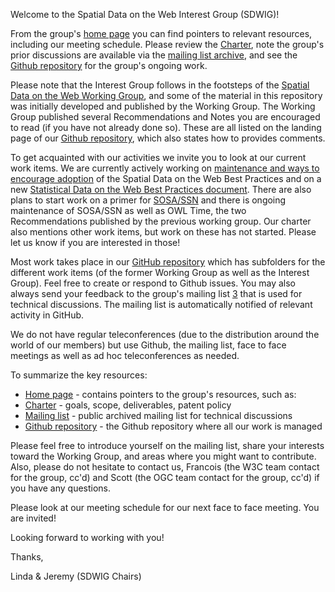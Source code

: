 Welcome to the Spatial Data on the Web Interest Group (SDWIG)!

From the group's [home page][1] you can find pointers to relevant resources, including our meeting schedule. Please review the [Charter][2], note the group's prior discussions are available via the [mailing list archive][3], and see the [Github repository][4] for the group's ongoing work.

Please note that the Interest Group follows in the footsteps of the [Spatial Data on the Web Working Group][5], and some of the material in this repository was initially developed and published by the Working Group. The Working Group published several Recommendations and Notes you are encouraged to read (if you have not already done so). These are all listed on the landing page of our [Github repository][4], which also states how to provides comments.

To get acquainted with our activities we invite you to look at our current work items. We are currently actively working on [maintenance and ways to encourage adoption][6] of the Spatial Data on the Web Best Practices and on a new [Statistical Data on the Web Best Practices document][7]. There are also plans to start work on a primer for [SOSA/SSN][8] and there is ongoing maintenance of SOSA/SSN as well as OWL Time, the two Recommendations published by the previous working group. Our charter also mentions other work items, but work on these has not started. Please let us know if you are interested in those!

Most work takes place in our [GitHub repository][4] which has subfolders for the different work items (of the former Working Group as well as the Interest Group). Feel free to create or respond to Github issues. You may also always send your feedback to the group's mailing list [3] that is used for technical discussions. The mailing list is automatically notified of relevant activity in GitHub.

We do not have regular teleconferences (due to the distribution around the world of our members) but use Github, the mailing list, face to face meetings as well as ad hoc teleconferences as needed. 

To summarize the key resources:

* [Home page][1] - contains pointers to the group's resources, such as:
* [Charter][2] - goals, scope, deliverables, patent policy
* [Mailing list][3] - public archived mailing list for technical discussions
* [Github repository][4] - the Github repository where all our work is managed

Please feel free to introduce yourself on the mailing list, share your interests toward the Working Group, and areas where you might want to contribute. Also, please do not hesitate to contact us, Francois (the W3C team contact for the group, cc'd) and Scott (the OGC team contact for the group, cc'd) if you have any questions.

Please look at our meeting schedule for our next face to face meeting. You are invited!

Looking forward to working with you!

Thanks,

Linda & Jeremy (SDWIG Chairs)

[1]: https://www.w3.org/2017/sdwig/
[2]: https://www.w3.org/2017/sdwig/charter.html
[3]: https://lists.w3.org/Archives/Public/public-sdwig/
[4]: https://github.com/w3c/sdw/
[5]: https://www.w3.org/2015/spatial/
[6]: https://github.com/w3c/sdw/blob/gh-pages/bp/work-items-and-activities.md
[7]: https://github.com/w3c/sdw/tree/gh-pages/stats-bp
[8]: https://www.w3.org/TR/vocab-ssn/
